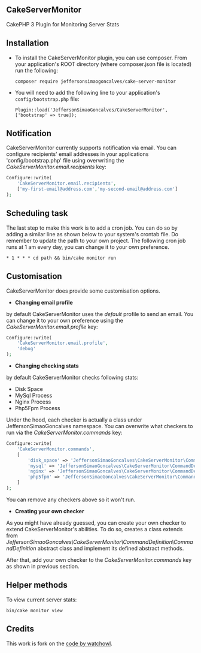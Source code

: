 ## CakeServerMonitor
CakePHP 3 Plugin for Monitoring Server Stats

## Installation

+ To install the CakeServerMonitor plugin, you can use composer. From your application's ROOT directory (where composer.json file is located) run the following:

    ```composer require jeffersonsimaogoncalves/cake-server-monitor```

+ You will need to add the following line to your application's `config/bootstrap.php` file:

    ```Plugin::load('JeffersonSimaoGoncalves/CakeServerMonitor',['bootstrap' => true]);```


## Notification
CakeServerMonitor currently supports notification via email. 
You can configure recipients' email addresses in your applications 'config/bootstrap.php' file 
using overwriting the *CakeServerMonitor.email.recipients* key:

```php
Configure::write(
    'CakeServerMonitor.email.recipients',
    ['my-first-email@address.com','my-second-email@address.com']
);
```

## Scheduling task

The last step to make this work is to add a cron job. 
You can do so by adding a similar line as shown below to your system's crontab file. 
Do remember to update the path to your own project. 
The following cron job runs at 1 am every day, you can change it
to your own preference. 

`* 1 * * * cd path && bin/cake monitor run`

## Customisation
CakeServerMonitor does provide some customisation options. 

+ **Changing email profile**

by default CakeServerMonitor uses the *default*
profile to send an email. You can change it to your own preference using the
*CakeServerMonitor.email.profile* key:
   
```php
Configure::write(
    'CakeServerMonitor.email.profile',
    'debug'
);
```

+ **Changing checking stats**

by default CakeServerMonitor checks following stats:

+ Disk Space
+ MySql Process
+ Nginx Process
+ Php5Fpm Process

Under the hood, each checker is actually a class under JeffersonSimaoGoncalves
namespace. You can overwrite what checkers to run via the 
*CakeServerMonitor.commands* key:

```php
Configure::write(
    'CakeServerMonitor.commands',
    [
        'disk_space' => 'JeffersonSimaoGoncalves\CakeServerMonitor\CommandDefinition\DiskSpace',
        'mysql' => 'JeffersonSimaoGoncalves\CakeServerMonitor\CommandDefinition\MySql',
        'nginx' => 'JeffersonSimaoGoncalves\CakeServerMonitor\CommandDefinition\Nginx',
        'php5fpm' => 'JeffersonSimaoGoncalves\CakeServerMonitor\CommandDefinition\Php5Fpm',
    ]
);
```

You can remove any checkers above so it won't run.  

+ **Creating your own checker**

As you might have already guessed, you can create your own checker to extend CakeServerMonitor's abilities.
To do so, creates a class extends from *JeffersonSimaoGoncalves\CakeServerMonitor\CommandDefinition\CommandDefinition* abstract 
class and implement its defined abstract methods.

After that, add your own checker to the *CakeServerMonitor.commands* key as shown in previous section.


## Helper methods

To view current server stats: 

`bin/cake monitor view`

## Credits

This work is fork on the [code by watchowl](https://github.com/watchowl/cake-server-monitor).
